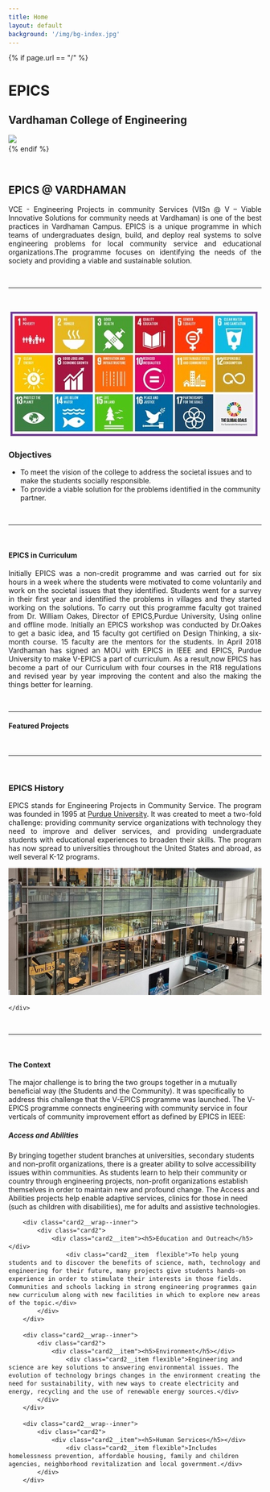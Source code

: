 ```yaml
---
title: Home
layout: default
background: '/img/bg-index.jpg'
---
```


<!-- Home Intro
================================================== -->
{% if page.url == "/" %} 
<div class="rounded mb-5 hero">
  <div class="row align-items-center justify-content-between">
    <div class="col-md-6">
      <h1 class="font-weight-bold mb-4 serif-font">EPICS</h1>
      <h2 class="mb-4">Vardhaman College of Engineering</h2>
      <!--a href="{{site.baseurl}}/about" class="btn btn-dark text-white px-5 btn-lg">About me</a-->
    </div>
    <div class="col-md-6 text-right pl-0 pl-lg-4">
      <img class="intro" height="500" src="{{site.baseurl}}/assets/images/intro.png">      
    </div>
  </div>
</div>
{% endif %}

&nbsp;
## EPICS @ VARDHAMAN
<p align="justify">VCE - Engineering Projects in community Services (VISn @ V – Viable Innovative Solutions for community needs at Vardhaman) is one of the best practices in Vardhaman Campus. EPICS is a unique programme in which teams of undergraduates design, build, and deploy real systems to solve engineering problems for local community service and educational organizations.The programme focuses on identifying the needs of the society and providing a viable and sustainable solution.</p>
&nbsp;

---

&nbsp;
<div class="container">
	<div class="row justify-content-between">
		<div class="col-lg-5 d-flex align-items-center justify-content-center about-img">
			<img alt="SDG" src="assets/images/sdg.jpg">
		</div>
		<div class="col-lg-6 pt-5 pt-lg-0">
			<h3>Objectives</h3>
			<p></p>
			<ul>
				<li>To meet the vision of the college to address the societal issues and to make the students socially responsible.</li>  
				<li>To provide a viable solution for the problems identified in the community partner.</li>  
			</ul>
		</div>
	</div>
</div>
&nbsp;

---

&nbsp;
#### EPICS in Curriculum
<p align="justify">Initially EPICS was a non-credit programme and was carried out for six hours in a week where the students were motivated to come voluntarily and work on the societal issues that they identified. Students went for a survey in their first year and identified the problems in villages and they started working on the solutions. To carry out this programme faculty got trained from Dr. William Oakes, Director of EPICS,Purdue University, Using online and offline mode. Initially an EPICS workshop was conducted by Dr.Oakes to get a basic idea, and 15 faculty got certified on Design Thinking, a six-month course. 15 faculty are the mentors for the students. In April 2018 Vardhaman has signed an MOU with EPICS in IEEE and EPICS, Purdue University to make V-EPICS a part of curriculum. As a result,now EPICS has become a part of our Curriculum with four courses in the R18 regulations and revised year by year improving the content and also the making the things better for learning.</p>
&nbsp;

---

#### Featured Projects

&nbsp;

---

&nbsp;
<div class="container">
	<div class="row justify-content-between">
		<div class="col-lg-6 pt-5 pt-lg-0">
			<h3>EPICS History</h3>
			<p></p>
			<p align="justify">EPICS stands for Engineering Projects in Community Service. The program was founded in 1995 at <a href="https://engineering.purdue.edu/EPICS/"  target="_blank"> Purdue University</a>. It was created to meet a two-fold challenge: providing community service organizations with technology they need to improve and deliver services, and providing undergraduate students with educational experiences to broaden their skills. The program has now spread to universities throughout the United States and abroad, as well several K-12 programs.</p>
		</div>
		<div class="col-lg-5 d-flex align-items-center justify-content-center about-img">
			<img alt="Purdue" src="assets/images/purdue.jpg">
		</div>

	</div>
</div>
&nbsp;

---

&nbsp;

#### The Context
The major challenge is to bring the two groups together in a mutually beneficial way (the Students and the Community). It was specifically to address this challenge that the V-EPICS programme was launched. The V-EPICS programme connects engineering with community service in four verticals of community improvement effort as defined by EPICS in IEEE:


<div class="card2__wrap--outer">
        <div class="card2__wrap--inner">
            <div class="card2">
                <div class="card2__item"><h5>Access and Abilities</h5></div>
					<div class="card2__item flexible">By bringing together student branches at universities, secondary students and non-profit organizations, there is a greater ability to solve accessibility issues within communities. As students learn to help their community or country through engineering projects, non-profit organizations establish themselves in order to maintain new and profound change. The Access and Abilities projects help enable adaptive services, clinics for those in need (such as children with disabilities), me for adults and assistive technologies.</div>
            </div>
        </div>
			
		<div class="card2__wrap--inner">
            <div class="card2">
                <div class="card2__item"><h5>Education and Outreach</h5></div>
					<div class="card2__item  flexible">To help young students and to discover the benefits of science, math, technology and engineering for their future, many projects give students hands-on experience in order to stimulate their interests in those fields. Communities and schools lacking in strong engineering programmes gain new curriculum along with new facilities in which to explore new areas of the topic.</div>
            </div>
        </div>
			
		<div class="card2__wrap--inner">
            <div class="card2">
                <div class="card2__item"><h5>Environment</h5></div>
					<div class="card2__item flexible">Engineering and science are key solutions to answering environmental issues. The evolution of technology brings changes in the environment creating the need for sustainability, with new ways to create electricity and energy, recycling and the use of renewable energy sources.</div>
            </div>
        </div>		
		
		<div class="card2__wrap--inner">
            <div class="card2">
                <div class="card2__item"><h5>Human Services</h5></div>
					<div class="card2__item flexible">Includes homelessness prevention, affordable housing, family and children agencies, neighborhood revitalization and local government.</div>
            </div>
        </div>
</div>

